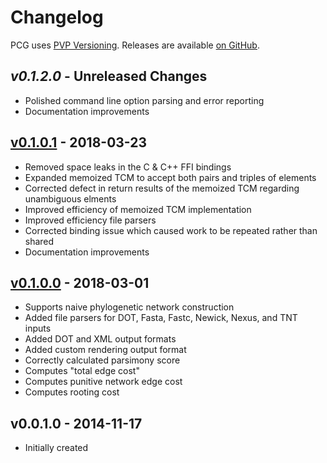 Changelog
==========

PCG uses [PVP Versioning][1].
Releases are available [on GitHub][2].


## _v0.1.2.0_ - Unreleased Changes

* Polished command line option parsing and error reporting
* Documentation improvements


## [v0.1.0.1][4] - 2018-03-23

* Removed space leaks in the C & C++ FFI bindings
* Expanded memoized TCM to accept both pairs and triples of elements
* Corrected defect in return results of the memoized TCM regarding unambiguous elments
* Improved efficiency of memoized TCM implementation
* Improved efficiency file parsers
* Corrected binding issue which caused work to be repeated rather than shared
* Documentation improvements


## [v0.1.0.0][3] - 2018-03-01

* Supports naive phylogenetic network construction
* Added file parsers for DOT, Fasta, Fastc, Newick, Nexus, and TNT inputs
* Added DOT and XML output formats
* Added custom rendering output format
* Correctly calculated parsimony score
* Computes "total edge cost"
* Computes punitive network edge cost
* Computes rooting cost


## v0.0.1.0 - 2014-11-17

* Initially created


[1]: https://pvp.haskell.org
[2]: https://github.com/amnh/PCG/releases
[3]: https://github.com/amnh/PCG/releases/tag/v0.1.0.0
[4]: https://github.com/amnh/PCG/releases/tag/v0.1.0.1
